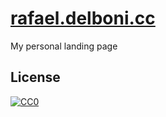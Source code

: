 # [rafael.delboni.cc](http://rafael.delboni.cc/)

My personal landing page

## License

[![CC0](https://licensebuttons.net/p/zero/1.0/88x31.png)](https://creativecommons.org/publicdomain/zero/1.0/)
